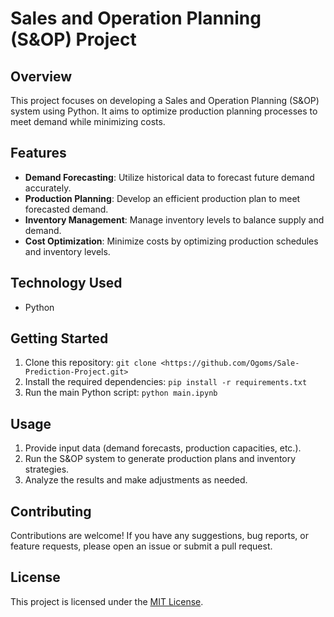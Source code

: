 # Sales and Operation Planning (S&OP) Project

## Overview
This project focuses on developing a Sales and Operation Planning (S&OP) system using Python. It aims to optimize production planning processes to meet demand while minimizing costs.

## Features
- **Demand Forecasting**: Utilize historical data to forecast future demand accurately.
- **Production Planning**: Develop an efficient production plan to meet forecasted demand.
- **Inventory Management**: Manage inventory levels to balance supply and demand.
- **Cost Optimization**: Minimize costs by optimizing production schedules and inventory levels.

## Technology Used
- Python
  
## Getting Started
1. Clone this repository: `git clone <https://github.com/Ogoms/Sale-Prediction-Project.git>`
2. Install the required dependencies: `pip install -r requirements.txt`
3. Run the main Python script: `python main.ipynb`

## Usage
1. Provide input data (demand forecasts, production capacities, etc.).
2. Run the S&OP system to generate production plans and inventory strategies.
3. Analyze the results and make adjustments as needed.

## Contributing
Contributions are welcome! If you have any suggestions, bug reports, or feature requests, please open an issue or submit a pull request.

## License
This project is licensed under the [MIT License](LICENSE).

